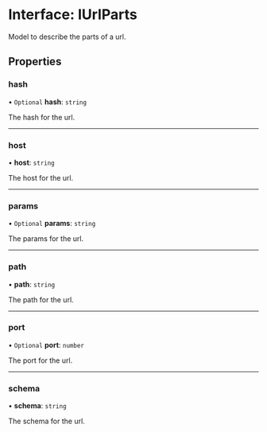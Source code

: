 # Interface: IUrlParts

Model to describe the parts of a url.

## Properties

### hash

• `Optional` **hash**: `string`

The hash for the url.

___

### host

• **host**: `string`

The host for the url.

___

### params

• `Optional` **params**: `string`

The params for the url.

___

### path

• **path**: `string`

The path for the url.

___

### port

• `Optional` **port**: `number`

The port for the url.

___

### schema

• **schema**: `string`

The schema for the url.
